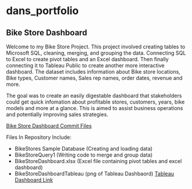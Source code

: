 # dans_portfolio
## Bike Store Dashboard

Welcome to my Bike Store Project. This project involved creating tables to Microsoft SQL, cleaning, merging, and grouping the data. Connecting SQL to Excel to create pivot tables and an Excel dashboard.
Then finally connecting it to Tableau Public to create another more interactive dashboard. The dataset includes information about Bike store locations, Bike types, Customer names, Sales rep names, order dates, revenue and more.

The goal was to create an easily digestable dashboard that stakeholders could get quick infomation about profitable stores, customers, years, bike models and more at a glance. This is aimed to assist business operations and potentially improving sales strategies.

[Bike Store Dashboard Commit Files](https://github.com/DanWarner00/dans_portfolio)

Files In Repository Include:
* BikeStores Sample Database (Creating and loading data)
* BikeStoreQuery1 (Writing code to merge and group data)
* BikeStoreDashboard.xlsx (Excel file containing pivot tables and excel dashboard)
* BikeStoreDashboardTableau (png of Tableau Dashbaord) [Tableau Dashboard Link](https://public.tableau.com/app/profile/daniel.warner8834/viz/BikeStoreDashboard_16863504991130/Dashboard1)
